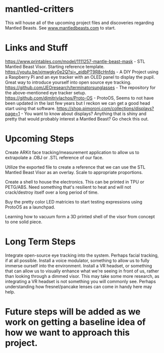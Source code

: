 # mantled-critters
This will house all of the upcoming project files and discoveries regarding Mantled Beasts. See www.mantledbeasts.com to start.

# Links and Stuff
https://www.printables.com/model/1111257-mantle-beast-mask - STL Mantled Beast Visor. Starting reference template.
https://youtu.be/xjmwgky0e2Q?si=_eidbPT9R8cHnfds - A DIY Project using a Raspberry Pi and an eye tracker with an OLED panel to display the pupil. Great way to introduce yourself into open source eye tracking.
https://github.com/JEOresearch/terminatorsunglasses - The repository for the above-mentioned eye tracker setup.
https://github.com/dimitrivlachos/Proto-OS - ProtoOS, Seems to not have been updated in the last few years but I reckon we can get a good head start using that software.
https://shop.pimoroni.com/collections/displays?page=1 - You want to know about displays? Anything that is shiny and pretty that would probably interest a Mantled Beast? Go check this out.

# Upcoming Steps
Create ARKit face tracking/measurement application to allow us to extrapolate a .OBJ or .STL reference of our face.

Utilize the exported file to create a reference that we can use the STL Mantled Beast Visor as an overlay. Scale to appropriate proportions.

Create a shell to house the electronics. This can be printed in TPU or PETG/ABS. Need something that's resilient to heat and will not crack/destroy itself over a long period of time.

Buy the pretty color LED matricies to start testing expressions using ProtoOS as a launchpad.

Learning how to vacuum form a 3D printed shell of the visor from concept to one solid piece.

# Long Term Steps
Integrate open-source eye tracking into the system. Perhaps facial tracking, if at all possible.
Install a voice modulator, something to allow us to fully immerse ourself into the environment.
Install a VR headset, or something that can allow us to visually enhance what we're seeing in front of us, rather than looking through a dimmed visor.
  This may take some more research, as integrating a VR headset is not something you will commonly see. Perhaps understanding how fresnel/pancake lenses can come in handy here may help.

# Future steps will be added as we work on getting a baseline idea of how we want to approach this project.
